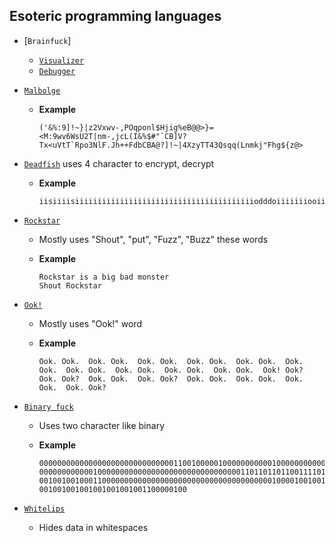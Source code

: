 ## Esoteric programming languages

- [`Brainfuck`]

  - [`Visualizer`](https://ashupk.github.io/Brainfuck/brainfuck-visualizer-master/index.html)
  - [`Debugger`](https://gramthanos.github.io/BrainFLAG/)
  
- [`Malbolge`](http://malbolge.doleczek.pl/)

  - **Example**

    ```
    ('&%:9]!~}|z2Vxwv-,POqponl$Hjig%eB@@>}=<M:9wv6WsU2T|nm-,jcL(I&%$#"`CB]V?Tx<uVtT`Rpo3NlF.Jh++FdbCBA@?]!~|4XzyTT43Qsqq(Lnmkj"Fhg${z@>
    ```

- [`Deadfish`](https://www.dcode.fr/deadfish-language) uses 4 character to encrypt, decrypt

  - **Example**

    ```
    iisiiiisiiiiiiiiiiiiiiiiiiiiiiiiiiiiiiiiiiiiiiiiodddoiiiiiiiooiiio
    ```

- [`Rockstar`](https://codewithrockstar.com/online)

  - Mostly uses "Shout", "put", "Fuzz", "Buzz" these words
  - **Example**

    ```
    Rockstar is a big bad monster
    Shout Rockstar
    ```

- [`Ook!`](https://www.dcode.fr/ook-language)

  - Mostly uses "Ook!" word
  - **Example**

    ```
    Ook. Ook.  Ook. Ook.  Ook. Ook.  Ook. Ook.  Ook. Ook.  Ook. Ook.  Ook. Ook.  Ook. Ook.  Ook. Ook.  Ook. Ook.  Ook! Ook?  Ook. Ook?  Ook. Ook.  Ook. Ook?  Ook. Ook.  Ook. Ook.  Ook. Ook.  Ook. Ook?
    ```

- [`Binary fuck`](https://www.dcode.fr/binaryfuck-language)

  - Uses two character like binary
  - **Example**

    ```
    0000000000000000000000000000001100100000100000000000100000000000
    0000000000001000000000000000000000000000000001101101101100111101
    0010010010001100000000000000000000000000000000000000100001001001
    001001001001001001001001100000100
    ```

- [`Whitelips`](https://vii5ard.github.io/whitespace/)

  - Hides data in whitespaces
